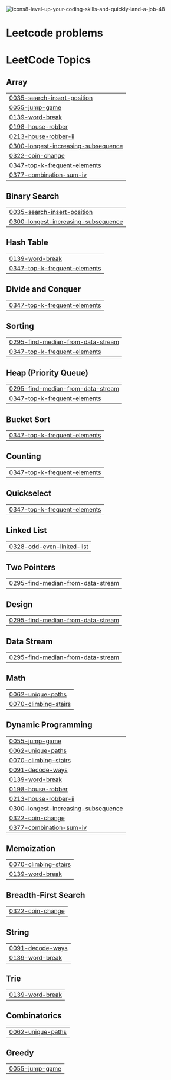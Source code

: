 ![icons8-level-up-your-coding-skills-and-quickly-land-a-job-48](https://github.com/user-attachments/assets/6b001204-5653-41c7-93a9-da8de1183984)
# **Leetcode problems**

<!---LeetCode Topics Start-->
# LeetCode Topics
## Array
|  |
| ------- |
| [0035-search-insert-position](https://github.com/yazanedali/LeetCode/tree/master/0035-search-insert-position) |
| [0055-jump-game](https://github.com/yazanedali/LeetCode/tree/master/0055-jump-game) |
| [0139-word-break](https://github.com/yazanedali/LeetCode/tree/master/0139-word-break) |
| [0198-house-robber](https://github.com/yazanedali/LeetCode/tree/master/0198-house-robber) |
| [0213-house-robber-ii](https://github.com/yazanedali/LeetCode/tree/master/0213-house-robber-ii) |
| [0300-longest-increasing-subsequence](https://github.com/yazanedali/LeetCode/tree/master/0300-longest-increasing-subsequence) |
| [0322-coin-change](https://github.com/yazanedali/LeetCode/tree/master/0322-coin-change) |
| [0347-top-k-frequent-elements](https://github.com/yazanedali/LeetCode/tree/master/0347-top-k-frequent-elements) |
| [0377-combination-sum-iv](https://github.com/yazanedali/LeetCode/tree/master/0377-combination-sum-iv) |
## Binary Search
|  |
| ------- |
| [0035-search-insert-position](https://github.com/yazanedali/LeetCode/tree/master/0035-search-insert-position) |
| [0300-longest-increasing-subsequence](https://github.com/yazanedali/LeetCode/tree/master/0300-longest-increasing-subsequence) |
## Hash Table
|  |
| ------- |
| [0139-word-break](https://github.com/yazanedali/LeetCode/tree/master/0139-word-break) |
| [0347-top-k-frequent-elements](https://github.com/yazanedali/LeetCode/tree/master/0347-top-k-frequent-elements) |
## Divide and Conquer
|  |
| ------- |
| [0347-top-k-frequent-elements](https://github.com/yazanedali/LeetCode/tree/master/0347-top-k-frequent-elements) |
## Sorting
|  |
| ------- |
| [0295-find-median-from-data-stream](https://github.com/yazanedali/LeetCode/tree/master/0295-find-median-from-data-stream) |
| [0347-top-k-frequent-elements](https://github.com/yazanedali/LeetCode/tree/master/0347-top-k-frequent-elements) |
## Heap (Priority Queue)
|  |
| ------- |
| [0295-find-median-from-data-stream](https://github.com/yazanedali/LeetCode/tree/master/0295-find-median-from-data-stream) |
| [0347-top-k-frequent-elements](https://github.com/yazanedali/LeetCode/tree/master/0347-top-k-frequent-elements) |
## Bucket Sort
|  |
| ------- |
| [0347-top-k-frequent-elements](https://github.com/yazanedali/LeetCode/tree/master/0347-top-k-frequent-elements) |
## Counting
|  |
| ------- |
| [0347-top-k-frequent-elements](https://github.com/yazanedali/LeetCode/tree/master/0347-top-k-frequent-elements) |
## Quickselect
|  |
| ------- |
| [0347-top-k-frequent-elements](https://github.com/yazanedali/LeetCode/tree/master/0347-top-k-frequent-elements) |
## Linked List
|  |
| ------- |
| [0328-odd-even-linked-list](https://github.com/yazanedali/LeetCode/tree/master/0328-odd-even-linked-list) |
## Two Pointers
|  |
| ------- |
| [0295-find-median-from-data-stream](https://github.com/yazanedali/LeetCode/tree/master/0295-find-median-from-data-stream) |
## Design
|  |
| ------- |
| [0295-find-median-from-data-stream](https://github.com/yazanedali/LeetCode/tree/master/0295-find-median-from-data-stream) |
## Data Stream
|  |
| ------- |
| [0295-find-median-from-data-stream](https://github.com/yazanedali/LeetCode/tree/master/0295-find-median-from-data-stream) |
## Math
|  |
| ------- |
| [0062-unique-paths](https://github.com/yazanedali/LeetCode/tree/master/0062-unique-paths) |
| [0070-climbing-stairs](https://github.com/yazanedali/LeetCode/tree/master/0070-climbing-stairs) |
## Dynamic Programming
|  |
| ------- |
| [0055-jump-game](https://github.com/yazanedali/LeetCode/tree/master/0055-jump-game) |
| [0062-unique-paths](https://github.com/yazanedali/LeetCode/tree/master/0062-unique-paths) |
| [0070-climbing-stairs](https://github.com/yazanedali/LeetCode/tree/master/0070-climbing-stairs) |
| [0091-decode-ways](https://github.com/yazanedali/LeetCode/tree/master/0091-decode-ways) |
| [0139-word-break](https://github.com/yazanedali/LeetCode/tree/master/0139-word-break) |
| [0198-house-robber](https://github.com/yazanedali/LeetCode/tree/master/0198-house-robber) |
| [0213-house-robber-ii](https://github.com/yazanedali/LeetCode/tree/master/0213-house-robber-ii) |
| [0300-longest-increasing-subsequence](https://github.com/yazanedali/LeetCode/tree/master/0300-longest-increasing-subsequence) |
| [0322-coin-change](https://github.com/yazanedali/LeetCode/tree/master/0322-coin-change) |
| [0377-combination-sum-iv](https://github.com/yazanedali/LeetCode/tree/master/0377-combination-sum-iv) |
## Memoization
|  |
| ------- |
| [0070-climbing-stairs](https://github.com/yazanedali/LeetCode/tree/master/0070-climbing-stairs) |
| [0139-word-break](https://github.com/yazanedali/LeetCode/tree/master/0139-word-break) |
## Breadth-First Search
|  |
| ------- |
| [0322-coin-change](https://github.com/yazanedali/LeetCode/tree/master/0322-coin-change) |
## String
|  |
| ------- |
| [0091-decode-ways](https://github.com/yazanedali/LeetCode/tree/master/0091-decode-ways) |
| [0139-word-break](https://github.com/yazanedali/LeetCode/tree/master/0139-word-break) |
## Trie
|  |
| ------- |
| [0139-word-break](https://github.com/yazanedali/LeetCode/tree/master/0139-word-break) |
## Combinatorics
|  |
| ------- |
| [0062-unique-paths](https://github.com/yazanedali/LeetCode/tree/master/0062-unique-paths) |
## Greedy
|  |
| ------- |
| [0055-jump-game](https://github.com/yazanedali/LeetCode/tree/master/0055-jump-game) |
<!---LeetCode Topics End-->
